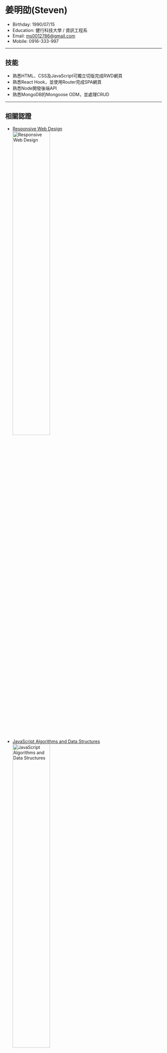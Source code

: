 # 姜明劭(Steven)
* Birthday: 1990/07/15
* Education: 健行科技大學 / 資訊工程系
* Email: ms0012786@gmail.com
* Mobile: 0916-333-997
---
## 技能
  + 熟悉HTML、CSS及JavaScript可獨立切版完成RWD網頁
  + 熟悉React Hook，並使用Router完成SPA網頁
  + 熟悉Node開發後端API
  + 熟悉MongoDB的Mongoose ODM，並處理CRUD
---
## 相關認證
+ [Responsive Web Design](https://freecodecamp.org/certification/fcceadcafda-2738-4533-8596-7a37d12b1e6b/responsive-web-design)  
    <img src="https://i.ibb.co/6Ny13m2/RWD-Certification.png" width="50%" height="50%" alt="Responsive Web Design" />
+ [JavaScript Algorithms and Data Structures](https://freecodecamp.org/certification/fcceadcafda-2738-4533-8596-7a37d12b1e6b/javascript-algorithms-and-data-structures)  
  <img src="https://i.ibb.co/p1w4SsW/Java-Script-Certification.png" width="50%" height="50%" alt="JavaScript Algorithms and Data Structures" />
+ [Front End Development Libraries](https://freecodecamp.org/certification/fcceadcafda-2738-4533-8596-7a37d12b1e6b/front-end-development-libraries)  
  <img src="https://i.ibb.co/kSkKNLw/Front-End-Development-Libraries-Certification.png" width="50%" height="50%" alt="Front End Development Libraries" />
+ [Back End Development and APIs](https://freecodecamp.org/certification/fcceadcafda-2738-4533-8596-7a37d12b1e6b/back-end-development-and-apis)  
  <img src="https://i.ibb.co/HHM1rC3/Back-End-Development-and-APIs-Certification.jpg" width="50%" height="50%" alt="Back End Development and APIs" />
---
## 作品
  + # **[樂享大師國際音樂營](http://34.80.2.124:3000/)**
 
    [<img src="https://i.ibb.co/Ypqbc06/A6981215-7-DF2-40-DE-87-BE-1-FF87-D41-A9-CC.jpg" width="50%" height="50%" alt="chambermusic" />](http://34.80.2.124:3000/)
    
1. React Hook開發
1. React Router 配置路由
1. 串接後端API

1. 前台：
      + 師資介紹
      + 營隊課程、生活規劃及報名介紹
      + 報名及修改資料
      + 顧客回覆

1. 後台：
      + 教師資訊管理（CRUD）
      + 顧客回覆管理（CRUD）

---
## 工作經驗

+ **美麗新影城**  Miranew Cinemas
> 工作期間 2016/10 - 2022/7
職位: 技術部督導

1. 班表編排及依現場需求調整
1. 新進員工職場訓練
1. 放映設備備品統計及採購
1. 技術部預算規劃及設備盤點
1. 與外國IMAX公司聯繫處理設備狀況及備品進出口調度
1. 遇狀況時與設備廠商調度備品
1. 與其他部門進行會議或報告部門事項以及配合公司與各大公司或片商進行活動專案(媒體特映會等)
1. 協同部門主管至其他據點進行改造工程

+ **美麗華影城** Miramar Cinemas
> 工作期間 2014/1 - 2016/9
職位: 放映技師

1. 播放系統例行作業
    + 撰寫該電影播放列表
    + 依照片商指定預告或廣告商合作廣告編排各影廳預告及廣告
    + 處理及確認播放設定、播放時間及影片播放所需密鑰開啟時間
    + 建立自動播放流程
    + 處理及測試正片及
1. 放映設備例行保養
    + 光學引擎模組清潔維護
    + 檢查伺服器、放映機模板、音效處理器、喇叭及擴大機使用狀況及檢修
    + 調整各影廳鏡頭色彩及焦距
    + 客制各影廳所需自動化指令
    + 更新及備份放映伺服器軟體資料

+ **美麗華影城** Miramar Cinemas
> 工作期間 2011/6 - 2012/6
職位: 技術部工讀

1. 協助影音播放作業
1. 膠卷拷貝處理
1. 放映機及環境清潔
1. 完成主管交代之事項
---
## 參與公司專案

+ **2016/9 台茂影城整修及新增IMAX影廳**
+ **2018/11 新設淡海影城放影廳及放映設備建置**
+ **2020/10 新設新莊宏匯影城放影廳及放映設備建置**
---
